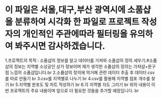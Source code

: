 # 이 파일은 서울,대구,부산 광역시에 소품샵을 분류하여 시각화 한 파일로 프로젝트 작성자의 개인적인 주관에따라 필터링을 유의하여 봐주시면 감사하겠습니다.
1.프로젝트의 목적 : 소품샵의 정보를 알고 데이터를 가져와 소품샵의 정의 세우기.#소품샵의 정보는 지역별 소상공인 상가 정보이며 제가 생각한 소품샵의 정의는 가챠샵+문구점 느낌의 소품샵입니다.br
2.소품샵의 정의에 의거해 관련 데이터 추출 후 데이터 csv를 따로 만들기 br
3.csv를 지역별로 나누기 br
4.csv를 활용해 지역별 점포 개수를 찾기 br
5.지역별 분포도 및 차트 작성하기 br
6.각 지역별 지도 그리기 br
위의 내용이 이번 프로젝트의 주요 내용이며 앞으로 더 필요한 것들을 추가할 예정입니다. br
